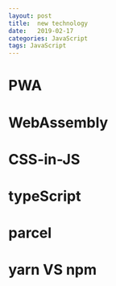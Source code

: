 ```yaml
---
layout: post
title:  new technology
date:   2019-02-17
categories: JavaScript
tags: JavaScript
---
```


# PWA

# WebAssembly

# CSS-in-JS

# typeScript

# parcel

# yarn VS npm